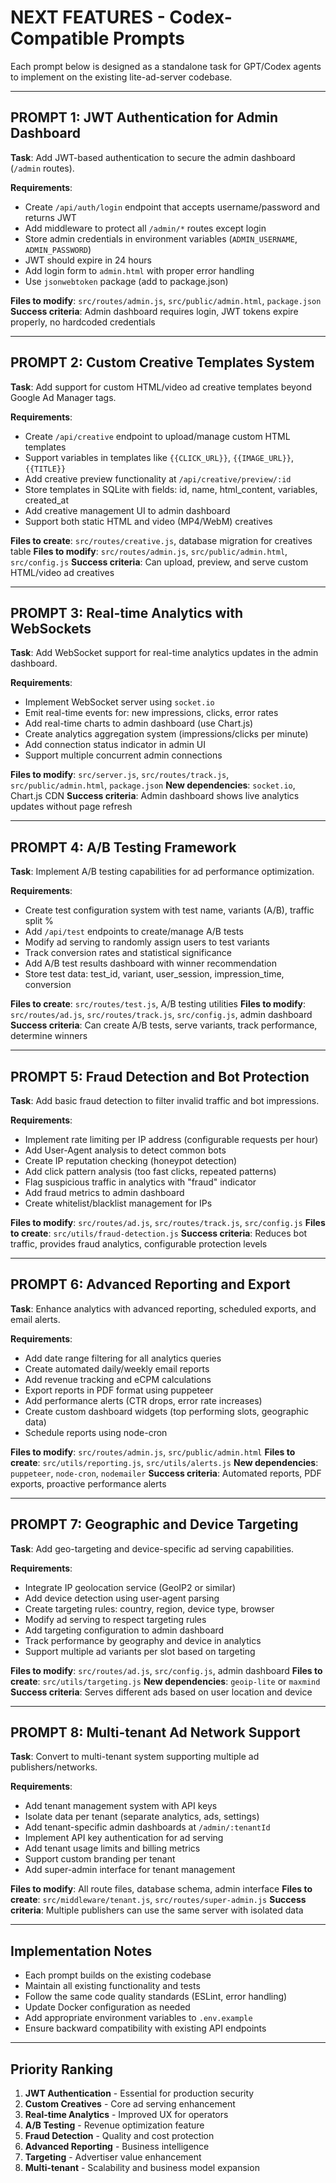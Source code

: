 # NEXT FEATURES - Codex-Compatible Prompts

Each prompt below is designed as a standalone task for GPT/Codex agents to implement on the existing lite-ad-server codebase.

---

## PROMPT 1: JWT Authentication for Admin Dashboard

**Task**: Add JWT-based authentication to secure the admin dashboard (`/admin` routes).

**Requirements**:
- Create `/api/auth/login` endpoint that accepts username/password and returns JWT
- Add middleware to protect all `/admin/*` routes except login
- Store admin credentials in environment variables (`ADMIN_USERNAME`, `ADMIN_PASSWORD`)
- JWT should expire in 24 hours
- Add login form to `admin.html` with proper error handling
- Use `jsonwebtoken` package (add to package.json)

**Files to modify**: `src/routes/admin.js`, `src/public/admin.html`, `package.json`
**Success criteria**: Admin dashboard requires login, JWT tokens expire properly, no hardcoded credentials

---

## PROMPT 2: Custom Creative Templates System

**Task**: Add support for custom HTML/video ad creative templates beyond Google Ad Manager tags.

**Requirements**:
- Create `/api/creative` endpoint to upload/manage custom HTML templates
- Support variables in templates like `{{CLICK_URL}}`, `{{IMAGE_URL}}`, `{{TITLE}}`
- Add creative preview functionality at `/api/creative/preview/:id`
- Store templates in SQLite with fields: id, name, html_content, variables, created_at
- Add creative management UI to admin dashboard
- Support both static HTML and video (MP4/WebM) creatives

**Files to create**: `src/routes/creative.js`, database migration for creatives table
**Files to modify**: `src/routes/admin.js`, `src/public/admin.html`, `src/config.js`
**Success criteria**: Can upload, preview, and serve custom HTML/video ad creatives

---

## PROMPT 3: Real-time Analytics with WebSockets

**Task**: Add WebSocket support for real-time analytics updates in the admin dashboard.

**Requirements**:
- Implement WebSocket server using `socket.io`
- Emit real-time events for: new impressions, clicks, error rates
- Add real-time charts to admin dashboard (use Chart.js)
- Create analytics aggregation system (impressions/clicks per minute)
- Add connection status indicator in admin UI
- Support multiple concurrent admin connections

**Files to modify**: `src/server.js`, `src/routes/track.js`, `src/public/admin.html`, `package.json`
**New dependencies**: `socket.io`, Chart.js CDN
**Success criteria**: Admin dashboard shows live analytics updates without page refresh

---

## PROMPT 4: A/B Testing Framework

**Task**: Implement A/B testing capabilities for ad performance optimization.

**Requirements**:
- Create test configuration system with test name, variants (A/B), traffic split %
- Add `/api/test` endpoints to create/manage A/B tests
- Modify ad serving to randomly assign users to test variants
- Track conversion rates and statistical significance
- Add A/B test results dashboard with winner recommendation
- Store test data: test_id, variant, user_session, impression_time, conversion

**Files to create**: `src/routes/test.js`, A/B testing utilities
**Files to modify**: `src/routes/ad.js`, `src/routes/track.js`, `src/config.js`, admin dashboard
**Success criteria**: Can create A/B tests, serve variants, track performance, determine winners

---

## PROMPT 5: Fraud Detection and Bot Protection

**Task**: Add basic fraud detection to filter invalid traffic and bot impressions.

**Requirements**:
- Implement rate limiting per IP address (configurable requests per hour)
- Add User-Agent analysis to detect common bots
- Create IP reputation checking (honeypot detection)
- Add click pattern analysis (too fast clicks, repeated patterns)
- Flag suspicious traffic in analytics with "fraud" indicator
- Add fraud metrics to admin dashboard
- Create whitelist/blacklist management for IPs

**Files to modify**: `src/routes/ad.js`, `src/routes/track.js`, `src/config.js`
**Files to create**: `src/utils/fraud-detection.js`
**Success criteria**: Reduces bot traffic, provides fraud analytics, configurable protection levels

---

## PROMPT 6: Advanced Reporting and Export

**Task**: Enhance analytics with advanced reporting, scheduled exports, and email alerts.

**Requirements**:
- Add date range filtering for all analytics queries
- Create automated daily/weekly email reports
- Add revenue tracking and eCPM calculations
- Export reports in PDF format using puppeteer
- Add performance alerts (CTR drops, error rate increases)
- Create custom dashboard widgets (top performing slots, geographic data)
- Schedule reports using node-cron

**Files to modify**: `src/routes/admin.js`, `src/public/admin.html`
**Files to create**: `src/utils/reporting.js`, `src/utils/alerts.js`
**New dependencies**: `puppeteer`, `node-cron`, `nodemailer`
**Success criteria**: Automated reports, PDF exports, proactive performance alerts

---

## PROMPT 7: Geographic and Device Targeting

**Task**: Add geo-targeting and device-specific ad serving capabilities.

**Requirements**:
- Integrate IP geolocation service (GeoIP2 or similar)
- Add device detection using user-agent parsing
- Create targeting rules: country, region, device type, browser
- Modify ad serving to respect targeting rules
- Add targeting configuration to admin dashboard
- Track performance by geography and device in analytics
- Support multiple ad variants per slot based on targeting

**Files to modify**: `src/routes/ad.js`, `src/config.js`, admin dashboard
**Files to create**: `src/utils/targeting.js`
**New dependencies**: `geoip-lite` or `maxmind`
**Success criteria**: Serves different ads based on user location and device

---

## PROMPT 8: Multi-tenant Ad Network Support

**Task**: Convert to multi-tenant system supporting multiple ad publishers/networks.

**Requirements**:
- Add tenant management system with API keys
- Isolate data per tenant (separate analytics, ads, settings)
- Add tenant-specific admin dashboards at `/admin/:tenantId`
- Implement API key authentication for ad serving
- Add tenant usage limits and billing metrics
- Support custom branding per tenant
- Add super-admin interface for tenant management

**Files to modify**: All route files, database schema, admin interface
**Files to create**: `src/middleware/tenant.js`, `src/routes/super-admin.js`
**Success criteria**: Multiple publishers can use the same server with isolated data

---

## Implementation Notes

- Each prompt builds on the existing codebase
- Maintain all existing functionality and tests
- Follow the same code quality standards (ESLint, error handling)
- Update Docker configuration as needed
- Add appropriate environment variables to `.env.example`
- Ensure backward compatibility with existing API endpoints

---

## Priority Ranking

1. **JWT Authentication** - Essential for production security
2. **Custom Creatives** - Core ad serving enhancement  
3. **Real-time Analytics** - Improved UX for operators
4. **A/B Testing** - Revenue optimization feature
5. **Fraud Detection** - Quality and cost protection
6. **Advanced Reporting** - Business intelligence
7. **Targeting** - Advertiser value enhancement
8. **Multi-tenant** - Scalability and business model expansion 